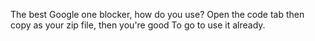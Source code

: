 The best Google one blocker, how do you use? Open the code tab then copy as your zip file, then you're good To go to use it already.
